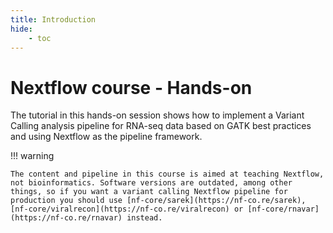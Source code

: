 ```yaml
---
title: Introduction
hide:
    - toc
---
```


# Nextflow course - Hands-on

The tutorial in this hands-on session shows how to implement a Variant Calling analysis pipeline for RNA-seq data based on GATK best practices and using Nextflow as the pipeline framework.

!!! warning

    The content and pipeline in this course is aimed at teaching Nextflow, not bioinformatics. Software versions are outdated, among other things, so if you want a variant calling Nextflow pipeline for production you should use [nf-core/sarek](https://nf-co.re/sarek), [nf-core/viralrecon](https://nf-co.re/viralrecon) or [nf-core/rnavar](https://nf-co.re/rnavar) instead.
